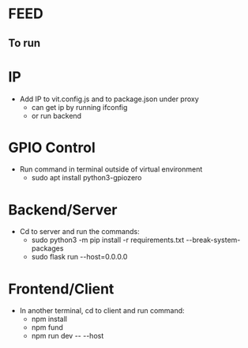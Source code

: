 # FEED

## To run

# IP
- Add IP to vit.config.js and to package.json under proxy
    - can get ip by running ifconfig
    - or run backend 

# GPIO Control
- Run command in terminal outside of virtual environment
    - sudo apt install python3-gpiozero

# Backend/Server
- Cd to server and run the commands:
    - sudo python3 -m pip install -r requirements.txt --break-system-packages
    - sudo flask run --host=0.0.0.0




# Frontend/Client
- In another terminal, cd to client and run command:
    - npm install
    - npm fund
    - npm run dev -- --host  
